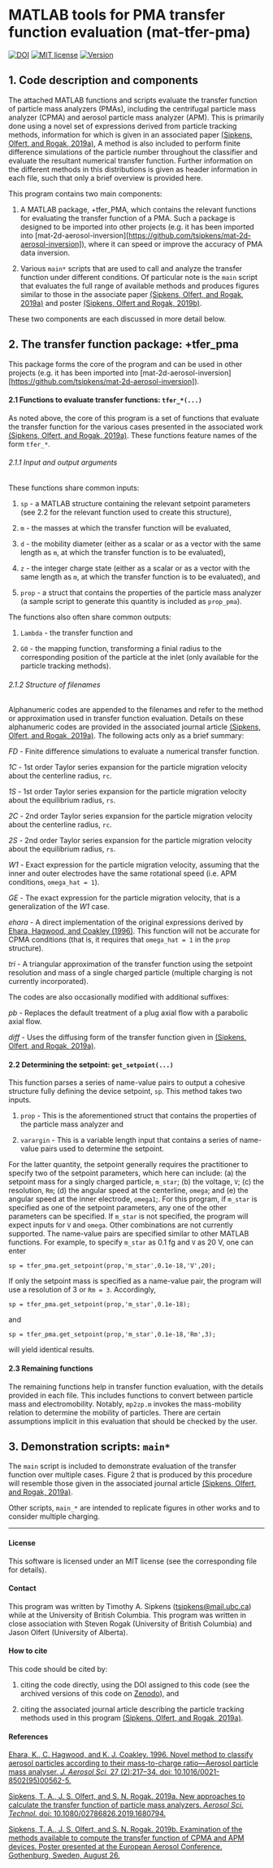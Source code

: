 
# MATLAB tools for PMA transfer function evaluation (mat-tfer-pma)

[![DOI](https://zenodo.org/badge/191454449.svg)](https://zenodo.org/badge/latestdoi/191454449)
[![MIT license](https://img.shields.io/badge/License-MIT-blue.svg)](https://lbesson.mit-license.org/)
[![Version](https://img.shields.io/badge/Version-1.4-blue.svg)]()

## 1. Code description and components

The attached MATLAB functions and scripts evaluate the transfer
function of particle mass analyzers (PMAs), including the centrifugal
particle mass analyzer (CPMA) and aerosol particle mass analyzer (APM).
This is primarily done using a novel set of expressions derived from particle
tracking methods, information for which is given in an associated paper
[(Sipkens, Olfert, and Rogak, 2019a)][ast19],
A method is also included to perform finite difference simulations of the particle number
throughout the classifier and evaluate the resultant numerical transfer function. 
Further information on the different methods in this distributions is given as header 
information in each file, such that only a brief overview is provided here.

This program contains two main components:

1. A MATLAB package, +tfer_PMA, which contains the relevant functions
for evaluating the transfer function of a PMA. Such a package is
designed to be imported into other projects (e.g. it has been imported into
[mat-2d-aerosol-inversion][https://github.com/tsipkens/mat-2d-aerosol-inversion]),
where it can speed or improve the accuracy of PMA data inversion.

2. Various `main*` scripts that are used to call and analyze the transfer function
under different conditions. Of particular note is the `main` script that
evaluates the full range of available methods and produces figures similar
to those in the associate paper [(Sipkens, Olfert, and Rogak, 2019a)][ast19] and poster
[(Sipkens, Olfert and Rogak, 2019b)][eac19].

These two components are each discussed in more detail below.

## 2. The transfer function package: +tfer_pma

This package forms the core of the program and can be used
in other projects (e.g. it has been imported into
[mat-2d-aerosol-inversion][https://github.com/tsipkens/mat-2d-aerosol-inversion]).

#### 2.1 Functions to evaluate transfer functions: `tfer_*(...)`

As noted above, the core of this program is a set of
functions that evaluate the transfer function for the various
cases presented in the associated work [(Sipkens, Olfert, and Rogak, 2019a)][ast19].
These functions feature names of the form `tfer_*`. 

###### 2.1.1 Input and output arguments

These functions share common inputs:

1. `sp` - a MATLAB structure containing the relevant setpoint parameters
(see 2.2 for the relevant function used to create this structure),

2. `m` - the masses at which the transfer function will be evaluated,

3. `d` - the mobility diameter (either as a scalar or as a vector with the
  same length as `m`, at which the transfer function is to be
  evaluated),

4. `z` - the integer charge state (either as a scalar or as a vector with the
  same length as `m`, at which the transfer function is to be
  evaluated), and

5. `prop` - a struct that contains the properties of the particle mass analyzer
  (a sample script to generate this quantity is included as `prop_pma`).

The functions also often share common outputs:

1. `Lambda` - the transfer function and

2. `G0` - the mapping function, transforming a finial radius to the
corresponding position of the particle at the inlet (only available for
the particle tracking methods).

###### 2.1.2 Structure of filenames

Alphanumeric codes are appended to the filenames and
refer to the method or approximation used in transfer function evaluation.
Details on these alphanumeric codes are provided in the associated journal article
[(Sipkens, Olfert, and Rogak, 2019a)][ast19].
The following acts only as a brief summary:

*FD* - Finite difference simulations to evaluate a numerical transfer function.

*1C* - 1st order Taylor series expansion for the particle migration velocity about the centerline radius, `rc`.

*1S* - 1st order Taylor series expansion for the particle migration velocity about the equilibrium radius, `rs`.

*2C* - 2nd order Taylor series expansion for the particle migration velocity about the centerline radius, `rc`.

*2S* - 2nd order Taylor series expansion for the particle migration velocity about the equilibrium radius, `rs`.

*W1* - Exact expression for the particle migration velocity, assuming that the inner and outer electrodes have the same rotational speed (i.e. APM conditions, `omega_hat = 1`).

*GE* - The exact expression for the particle migration velocity, that is a generalization of the *W1* case.

*ehara* - A direct implementation of the original expressions derived by [Ehara, Hagwood, and Coakley (1996)][ehara96]. This function will not be accurate for CPMA conditions (that is, it requires that `omega_hat = 1` in the `prop` structure).

*tri* - A triangular approximation of the transfer function using the setpoint resolution and mass of a single charged particle (multiple charging is not currently incorporated).

The codes are also occasionally modified with additional suffixes:

*pb* - Replaces the default treatment of a plug axial flow with a parabolic axial flow.

*diff* - Uses the diffusing form of the transfer function given in [(Sipkens, Olfert, and Rogak, 2019a)][ast19].

#### 2.2 Determining the setpoint: `get_setpoint(...)`

This function parses a series of name-value pairs to output a cohesive
structure fully defining the device setpoint, `sp`. This method takes
two inputs.

1. `prop` - This is the aforementioned struct that contains the properties of the
particle mass analyzer and

2. `varargin` - This is a variable length input that contains a
series of name-value pairs used to determine the setpoint. 

For the latter quantity, the setpoint generally
requires the practitioner to specify two of the setpoint parameters, 
which here can include:
(a) the setpoint mass for a singly charged particle, `m_star`;
(b) the voltage, `V`;
(c) the resolution, `Rm`;
(d) the angular speed at the centerline, `omega`; and 
(e) the angular speed at the inner electrode, `omega1`;.
For this program, if `m_star` is specified as one of the setpoint parameters, any one
of the other parameters can be specified. If `m_star` is not specified, the program
will expect inputs for `V` and `omega`. Other combinations are not currently supported. The
name-value pairs are specified similar to other MATLAB functions. For example,
to specify `m_star` as 0.1 fg and `V` as 20 V, one can enter 
``` 
sp = tfer_pma.get_setpoint(prop,'m_star',0.1e-18,'V',20); 
```
If only the setpoint mass is specified as a name-value pair, the program will
use a resolution of 3 or `Rm = 3`. Accordingly,
```
sp = tfer_pma.get_setpoint(prop,'m_star',0.1e-18);
```
and
```
sp = tfer_pma.get_setpoint(prop,'m_star',0.1e-18,'Rm',3);
```
will yield identical results.

#### 2.3 Remaining functions

The remaining functions help in transfer function evaluation, with the
details provided in each file. This includes functions to convert
between particle mass and electromobility. Notably, `mp2zp.m` invokes
the mass-mobility relation to determine the mobility of particles.
There are certain assumptions implicit in this evaluation that
should be checked by the user.

## 3. Demonstration scripts: `main*`

The `main` script is included to demonstrate evaluation of the transfer function
over multiple cases. Figure 2 that is produced by this procedure will
resemble those given in the associated journal article [(Sipkens, Olfert, and Rogak, 2019a)][ast19].

Other scripts, `main_*` are intended to replicate figures in other
works and to consider multiple charging.

----------------------------------------------------------------------

#### License

This software is licensed under an MIT license (see the corresponding file
for details).

#### Contact

This program was written by Timothy A. Sipkens
([tsipkens@mail.ubc.ca](mailto:tsipkens@mail.ubc.ca)) while at the
University of British Columbia. This program was written in close
association with Steven Rogak (University of British Columbia) and
Jason Olfert (University of Alberta).

#### How to cite

This code should be cited by:

1. citing the code directly, using the DOI assigned to this code (see the archived
  versions of this code on [Zenodo](https://zenodo.org/badge/latestdoi/191454449)), and

2. citing the associated journal article describing the particle tracking methods
used in this program [(Sipkens, Olfert, and Rogak, 2019a)][ast19].

#### References

[Ehara, K., C. Hagwood, and K. J. Coakley. 1996. Novel method to classify aerosol particles according to their mass-to-charge ratio—Aerosol particle mass analyser. *J. Aerosol Sci.* 27 (2):217–34. doi: 10.1016/0021-8502(95)00562-5.][ehara96]

[Sipkens, T. A., J. S. Olfert, and S. N. Rogak. 2019a. New approaches to calculate the transfer function of particle mass analyzers. *Aerosol Sci. Technol.* doi: 10.1080/02786826.2019.1680794.][ast19]

[Sipkens, T. A., J. S. Olfert, and S. N. Rogak. 2019b. Examination of the methods available to compute the transfer function of CPMA and APM devices. Poster presented at the European Aerosol Conference. Gothenburg, Sweden, August 26.][eac19]

[ehara96]: https://doi.org/10.1016/0021-8502(95)00562-5
[ast19]: https://doi.org/10.1080/02786826.2019.1680794
[eac19]: https://www.researchgate.net/publication/336549933_Examination_of_the_methods_available_to_compute_the_transfer_function_of_CPMA_and_APM_devices
